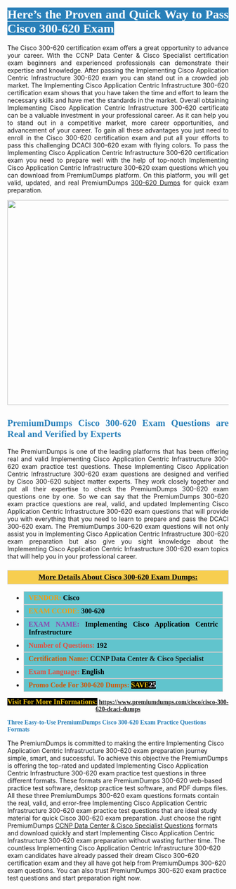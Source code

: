 <h1 style="text-align: justify;"><span style="color:#ffffff;"><span style="font-family:Georgia,serif;"><strong><span style="background-color:#2980b9;">Here’s the Proven and Quick Way to Pass Cisco 300-620 Exam</span></strong></span></span></h1>

<p style="text-align: justify;">The Cisco 300-620 certification exam offers a great opportunity to advance your career. With the CCNP Data Center & Cisco Specialist certification exam beginners and experienced professionals can demonstrate their expertise and knowledge. After passing the Implementing Cisco Application Centric Infrastructure 300-620 exam you can stand out in a crowded job market. The Implementing Cisco Application Centric Infrastructure 300-620 certification exam shows that you have taken the time and effort to learn the necessary skills and have met the standards in the market. Overall obtaining Implementing Cisco Application Centric Infrastructure 300-620 certificate can be a valuable investment in your professional career. As it can help you to stand out in a competitive market, more career opportunities, and advancement of your career. To gain all these advantages you just need to enroll in the Cisco 300-620 certification exam and put all your efforts to pass this challenging DCACI 300-620 exam with flying colors. To pass the Implementing Cisco Application Centric Infrastructure 300-620 certification exam you need to prepare well with the help of top-notch Implementing Cisco Application Centric Infrastructure 300-620 exam questions which you can download from PremiumDumps platform. On this platform, you will get valid, updated, and real PremiumDumps <a href="https://www.premiumdumps.com/cisco/cisco-300-620-dcaci-dumps">300-620 Dumps</a> for quick exam preparation.</p>

<p style="text-align: center;"><a href="https://www.premiumdumps.com/cisco/cisco-300-620-dcaci-dumps"><img alt="" src="https://i.imgur.com/KJGzbJ2.jpeg" style="width: 700px; height: 465px;" /></a></p>

<h2 style="text-align: justify;"><span style="color:#2980b9;"><span style="font-family:Georgia,serif;"><strong>PremiumDumps Cisco 300-620 Exam Questions are Real and Verified by Experts</strong></span></span></h2>

<p style="text-align: justify;">The PremiumDumps is one of the leading platforms that has been offering real and valid Implementing Cisco Application Centric Infrastructure 300-620 exam practice test questions. These Implementing Cisco Application Centric Infrastructure 300-620 exam questions are designed and verified by Cisco 300-620 subject matter experts. They work closely together and put all their expertise to check the PremiumDumps 300-620 exam questions one by one. So we can say that the PremiumDumps 300-620 exam practice questions are real, valid, and updated Implementing Cisco Application Centric Infrastructure 300-620 exam questions that will provide you with everything that you need to learn to prepare and pass the DCACI 300-620 exam. The PremiumDumps 300-620 exam questions will not only assist you in Implementing Cisco Application Centric Infrastructure 300-620 exam preparation but also give you sight knowledge about the Implementing Cisco Application Centric Infrastructure 300-620 exam topics that will help you in your professional career.</p>

<h3 style="background: #f7ce50; border: 1px solid rgb(204, 204, 204); padding: 5px 10px; text-align: center;"><span style="font-family:Georgia,serif;"><u><u><span style="color:#000000;"><span style="font-size:11pt"><span style="line-height:normal"><b><span style="font-size:13.0pt"><span cambria="">More Details About Cisco 300-620 Exam Dumps:</span></span></b></span></span></span></u></u></span></h3>

<ul>
	<li style="margin:0cm 10pt">
	<div style="background:#61c4cd; border: 1px solid rgb(204, 204, 204); padding: 5px 10px; text-align: justify;"><span style="font-family:Georgia,serif;"><span style="font-size:11pt"><span style="line-height:normal"><b><span style="font-size:12.0pt"><span new="" roman="" times=""><span style="color:#f39c12;">VENDOR:</span> <span style="color:#000000;">Cisco</span></span></span></b></span></span></span></div>
	</li>
	<li style="margin:0cm 10pt">
	<div style="background: #61c4cd; border: 1px solid rgb(204, 204, 204); padding: 5px 10px; text-align: justify;"><span style="font-family:Georgia,serif;"><span style="font-size:11pt"><span style="line-height:normal"><b><span style="font-size:12.0pt"><span new="" roman="" times=""><span style="color:#f39c12;">EXAM CCODE:</span> <span style="color:#000000;">300-620</span></span></span></b></span></span></span></div>
	</li>
	<li style="margin:0cm 10pt">
	<div style="background: #61c4cd; border: 1px solid rgb(204, 204, 204); padding: 5px 10px; text-align: justify;"><span style="font-family:Georgia,serif;"><span style="font-size:11pt"><span style="line-height:normal"><b><span style="font-size:12.0pt"><span new="" roman="" times=""><span style="color:#8e44ad;">EXAM NAME:</span> <span style="color:#000000;">Implementing Cisco Application Centric Infrastructure</span></span></span></b></span></span></span></div>
	</li>
	<li style="margin:0cm 10pt">
	<div style="background: #61c4cd; border: 1px solid rgb(204, 204, 204); padding: 5px 10px;"><span style="font-family:Georgia,serif;"><span style="font-size:11pt"><span style="line-height:normal"><b><span style="font-size:12.0pt"><span new="" roman="" times=""><span style="color:#e74c3c;">Number of Questions:</span><span style="color:#000000;"><span style="color:#f1c40f;"> </span>192</span></span></span></b></span></span></span></div>
	</li>
	<li style="margin:0cm 10pt">
	<div style="background: #61c4cd; border: 1px solid rgb(204, 204, 204); padding: 5px 10px; text-align: justify;"><span style="font-family:Georgia,serif;"><span style="font-size:11pt"><span style="line-height:normal"><b><span style="font-size:12.0pt"><span new="" roman="" times=""><span style="color:#d35400;">Certification Name:</span> CCNP Data Center & Cisco Specialist</span></span></b></span></span></span></div>
	</li>
	<li style="margin:0cm 10pt">
	<div style="background: #61c4cd; border: 1px solid rgb(204, 204, 204); padding: 5px 10px; text-align: justify;"><span style="font-family:Georgia,serif;"><span style="font-size:11pt"><span style="line-height:normal"><b><span style="font-size:12.0pt"><span new="" roman="" times=""><span style="color:#e74c3c;">Exam Language:</span> <span style="color:#000000;">English</span></span></span></b></span></span></span></div>
	</li>
	<li style="margin:0cm 10pt">
	<div style="background: #61c4cd; border: 1px solid rgb(204, 204, 204); padding: 5px 10px;"><span style="font-family:Georgia,serif;"><span style="font-size:11pt"><span style="line-height:normal"><b><span style="font-size:12.0pt"><span new="" roman="" times=""><span style="color:#d35400;">Promo Code For 300-620 Dumps:</span><span style="color:#f1c40f;"> <span style="background-color:#000000;">SAVE</span></span><span style="color:#ffffff;"><span style="background-color:#000000;">25</span></span></span></span></b></span></span></span></div>
	</li>
</ul>

<p style="text-align: center;"><span style="font-family:Georgia,serif;"><strong><span style="font-size:16px;"><span style="color:#f1c40f;"><span style="background-color:#000000;">Visit For More InFormations:</span></span></span> <a href="https://www.premiumdumps.com/cisco/cisco-300-620-dcaci-dumps">https://www.premiumdumps.com/cisco/cisco-300-620-dcaci-dumps</a></strong></span></p>

<p><span style="color:#2980b9;"><span style="font-family:Georgia,serif;"><strong><strong><strong>Three Easy-to-Use PremiumDumps Cisco 300-620 Exam Practice Questions Formats</strong></strong></strong></span></span></p>

<p>The PremiumDumps is committed to making the entire Implementing Cisco Application Centric Infrastructure 300-620 exam preparation journey simple, smart, and successful. To achieve this objective the PremiumDumps is offering the top-rated and updated Implementing Cisco Application Centric Infrastructure 300-620 exam practice test questions in three different formats. These formats are PremiumDumps 300-620 web-based practice test software, desktop practice test software, and PDF dumps files. All these three PremiumDumps 300-620 exam questions formats contain the real, valid, and error-free Implementing Cisco Application Centric Infrastructure 300-620 exam practice test questions that are ideal study material for quick Cisco 300-620 exam preparation. Just choose the right PremiumDumps <a href="https://www.premiumdumps.com/cisco/ccnp-dumps">CCNP Data Center & Cisco Specialist Questions</a> formats and download quickly and start Implementing Cisco Application Centric Infrastructure 300-620 exam preparation without wasting further time. The countless Implementing Cisco Application Centric Infrastructure 300-620 exam candidates have already passed their dream Cisco 300-620 certification exam and they all have got help from PremiumDumps 300-620 exam questions. You can also trust PremiumDumps 300-620 exam practice test questions and start preparation right now.</p>
